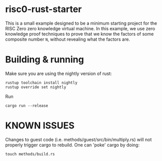# risc0-rust-starter

This is a small example designed to be a minimum starting project for the RISC Zero
zero knowledge virtual machine.  In this example, we use zero knowledge proof
techniques to prove that we know the factors of some composite number `N`,
without revealing what the factors are.

# Building & running

Make sure you are using the nightly version of rust:

```
rustup toolchain install nightly
rustup override set nightly
```

Run

```
cargo run --release
```

# KNOWN ISSUES

Changes to guest code (i.e. methods/guest/src/bin/multiply.rs) will not properly
trigger cargo to rebuild.  One can 'poke' cargo by doing:

```
touch methods/build.rs
```

